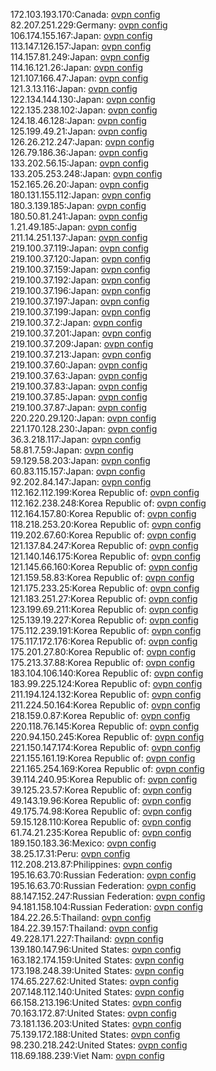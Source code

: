 172.103.193.170:Canada: [ovpn config](vpn/172_103_193_170.ovpn)  
82.207.251.229:Germany: [ovpn config](vpn/82_207_251_229.ovpn)  
106.174.155.167:Japan: [ovpn config](vpn/106_174_155_167.ovpn)  
113.147.126.157:Japan: [ovpn config](vpn/113_147_126_157.ovpn)  
114.157.81.249:Japan: [ovpn config](vpn/114_157_81_249.ovpn)  
114.16.121.26:Japan: [ovpn config](vpn/114_16_121_26.ovpn)  
121.107.166.47:Japan: [ovpn config](vpn/121_107_166_47.ovpn)  
121.3.13.116:Japan: [ovpn config](vpn/121_3_13_116.ovpn)  
122.134.144.130:Japan: [ovpn config](vpn/122_134_144_130.ovpn)  
122.135.238.102:Japan: [ovpn config](vpn/122_135_238_102.ovpn)  
124.18.46.128:Japan: [ovpn config](vpn/124_18_46_128.ovpn)  
125.199.49.21:Japan: [ovpn config](vpn/125_199_49_21.ovpn)  
126.26.212.247:Japan: [ovpn config](vpn/126_26_212_247.ovpn)  
126.79.186.36:Japan: [ovpn config](vpn/126_79_186_36.ovpn)  
133.202.56.15:Japan: [ovpn config](vpn/133_202_56_15.ovpn)  
133.205.253.248:Japan: [ovpn config](vpn/133_205_253_248.ovpn)  
152.165.26.20:Japan: [ovpn config](vpn/152_165_26_20.ovpn)  
180.131.155.112:Japan: [ovpn config](vpn/180_131_155_112.ovpn)  
180.3.139.185:Japan: [ovpn config](vpn/180_3_139_185.ovpn)  
180.50.81.241:Japan: [ovpn config](vpn/180_50_81_241.ovpn)  
1.21.49.185:Japan: [ovpn config](vpn/1_21_49_185.ovpn)  
211.14.251.137:Japan: [ovpn config](vpn/211_14_251_137.ovpn)  
219.100.37.119:Japan: [ovpn config](vpn/219_100_37_119.ovpn)  
219.100.37.120:Japan: [ovpn config](vpn/219_100_37_120.ovpn)  
219.100.37.159:Japan: [ovpn config](vpn/219_100_37_159.ovpn)  
219.100.37.192:Japan: [ovpn config](vpn/219_100_37_192.ovpn)  
219.100.37.196:Japan: [ovpn config](vpn/219_100_37_196.ovpn)  
219.100.37.197:Japan: [ovpn config](vpn/219_100_37_197.ovpn)  
219.100.37.199:Japan: [ovpn config](vpn/219_100_37_199.ovpn)  
219.100.37.2:Japan: [ovpn config](vpn/219_100_37_2.ovpn)  
219.100.37.201:Japan: [ovpn config](vpn/219_100_37_201.ovpn)  
219.100.37.209:Japan: [ovpn config](vpn/219_100_37_209.ovpn)  
219.100.37.213:Japan: [ovpn config](vpn/219_100_37_213.ovpn)  
219.100.37.60:Japan: [ovpn config](vpn/219_100_37_60.ovpn)  
219.100.37.63:Japan: [ovpn config](vpn/219_100_37_63.ovpn)  
219.100.37.83:Japan: [ovpn config](vpn/219_100_37_83.ovpn)  
219.100.37.85:Japan: [ovpn config](vpn/219_100_37_85.ovpn)  
219.100.37.87:Japan: [ovpn config](vpn/219_100_37_87.ovpn)  
220.220.29.120:Japan: [ovpn config](vpn/220_220_29_120.ovpn)  
221.170.128.230:Japan: [ovpn config](vpn/221_170_128_230.ovpn)  
36.3.218.117:Japan: [ovpn config](vpn/36_3_218_117.ovpn)  
58.81.7.59:Japan: [ovpn config](vpn/58_81_7_59.ovpn)  
59.129.58.203:Japan: [ovpn config](vpn/59_129_58_203.ovpn)  
60.83.115.157:Japan: [ovpn config](vpn/60_83_115_157.ovpn)  
92.202.84.147:Japan: [ovpn config](vpn/92_202_84_147.ovpn)  
112.162.112.199:Korea Republic of: [ovpn config](vpn/112_162_112_199.ovpn)  
112.162.238.248:Korea Republic of: [ovpn config](vpn/112_162_238_248.ovpn)  
112.164.157.80:Korea Republic of: [ovpn config](vpn/112_164_157_80.ovpn)  
118.218.253.20:Korea Republic of: [ovpn config](vpn/118_218_253_20.ovpn)  
119.202.67.60:Korea Republic of: [ovpn config](vpn/119_202_67_60.ovpn)  
121.137.84.247:Korea Republic of: [ovpn config](vpn/121_137_84_247.ovpn)  
121.140.146.175:Korea Republic of: [ovpn config](vpn/121_140_146_175.ovpn)  
121.145.66.160:Korea Republic of: [ovpn config](vpn/121_145_66_160.ovpn)  
121.159.58.83:Korea Republic of: [ovpn config](vpn/121_159_58_83.ovpn)  
121.175.233.25:Korea Republic of: [ovpn config](vpn/121_175_233_25.ovpn)  
121.183.251.27:Korea Republic of: [ovpn config](vpn/121_183_251_27.ovpn)  
123.199.69.211:Korea Republic of: [ovpn config](vpn/123_199_69_211.ovpn)  
125.139.19.227:Korea Republic of: [ovpn config](vpn/125_139_19_227.ovpn)  
175.112.239.191:Korea Republic of: [ovpn config](vpn/175_112_239_191.ovpn)  
175.117.172.176:Korea Republic of: [ovpn config](vpn/175_117_172_176.ovpn)  
175.201.27.80:Korea Republic of: [ovpn config](vpn/175_201_27_80.ovpn)  
175.213.37.88:Korea Republic of: [ovpn config](vpn/175_213_37_88.ovpn)  
183.104.106.140:Korea Republic of: [ovpn config](vpn/183_104_106_140.ovpn)  
183.99.225.124:Korea Republic of: [ovpn config](vpn/183_99_225_124.ovpn)  
211.194.124.132:Korea Republic of: [ovpn config](vpn/211_194_124_132.ovpn)  
211.224.50.164:Korea Republic of: [ovpn config](vpn/211_224_50_164.ovpn)  
218.159.0.87:Korea Republic of: [ovpn config](vpn/218_159_0_87.ovpn)  
220.118.76.145:Korea Republic of: [ovpn config](vpn/220_118_76_145.ovpn)  
220.94.150.245:Korea Republic of: [ovpn config](vpn/220_94_150_245.ovpn)  
221.150.147.174:Korea Republic of: [ovpn config](vpn/221_150_147_174.ovpn)  
221.155.161.19:Korea Republic of: [ovpn config](vpn/221_155_161_19.ovpn)  
221.165.254.169:Korea Republic of: [ovpn config](vpn/221_165_254_169.ovpn)  
39.114.240.95:Korea Republic of: [ovpn config](vpn/39_114_240_95.ovpn)  
39.125.23.57:Korea Republic of: [ovpn config](vpn/39_125_23_57.ovpn)  
49.143.19.96:Korea Republic of: [ovpn config](vpn/49_143_19_96.ovpn)  
49.175.74.98:Korea Republic of: [ovpn config](vpn/49_175_74_98.ovpn)  
59.15.128.110:Korea Republic of: [ovpn config](vpn/59_15_128_110.ovpn)  
61.74.21.235:Korea Republic of: [ovpn config](vpn/61_74_21_235.ovpn)  
189.150.183.36:Mexico: [ovpn config](vpn/189_150_183_36.ovpn)  
38.25.17.31:Peru: [ovpn config](vpn/38_25_17_31.ovpn)  
112.208.213.87:Philippines: [ovpn config](vpn/112_208_213_87.ovpn)  
195.16.63.70:Russian Federation: [ovpn config](vpn/195_16_63_70.ovpn)  
195.16.63.70:Russian Federation: [ovpn config](vpn/195_16_63_70.ovpn)  
88.147.152.247:Russian Federation: [ovpn config](vpn/88_147_152_247.ovpn)  
94.181.158.104:Russian Federation: [ovpn config](vpn/94_181_158_104.ovpn)  
184.22.26.5:Thailand: [ovpn config](vpn/184_22_26_5.ovpn)  
184.22.39.157:Thailand: [ovpn config](vpn/184_22_39_157.ovpn)  
49.228.171.227:Thailand: [ovpn config](vpn/49_228_171_227.ovpn)  
139.180.147.96:United States: [ovpn config](vpn/139_180_147_96.ovpn)  
163.182.174.159:United States: [ovpn config](vpn/163_182_174_159.ovpn)  
173.198.248.39:United States: [ovpn config](vpn/173_198_248_39.ovpn)  
174.65.227.62:United States: [ovpn config](vpn/174_65_227_62.ovpn)  
207.148.112.140:United States: [ovpn config](vpn/207_148_112_140.ovpn)  
66.158.213.196:United States: [ovpn config](vpn/66_158_213_196.ovpn)  
70.163.172.87:United States: [ovpn config](vpn/70_163_172_87.ovpn)  
73.181.136.203:United States: [ovpn config](vpn/73_181_136_203.ovpn)  
75.139.172.188:United States: [ovpn config](vpn/75_139_172_188.ovpn)  
98.230.218.242:United States: [ovpn config](vpn/98_230_218_242.ovpn)  
118.69.188.239:Viet Nam: [ovpn config](vpn/118_69_188_239.ovpn)  

